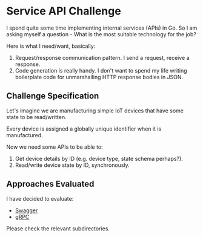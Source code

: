 # Service API Challenge

I spend quite some time implementing internal services (APIs) in Go.
So I am asking myself a question - What is the most suitable technology for the job?

Here is what I need/want, basically:

1. Request/response communication pattern. I send a request, receive a response.
2. Code generation is really handy. I don't want to spend my life writing
   boilerplate code for unmarshalling HTTP response bodies in JSON.

## Challenge Specification

Let's imagine we are manufacturing simple IoT devices that have some state to be read/written.

Every device is assigned a globally unique identifier when it is manufactured.

Now we need some APIs to be able to:

1. Get device details by ID (e.g. device type, state schema perhaps?).
2. Read/write device state by ID, synchronously.

## Approaches Evaluated

I have decided to evaluate:

* [Swagger](https://goswagger.io/)
* [gRPC](https://grpc.io)

Please check the relevant subdirectories.